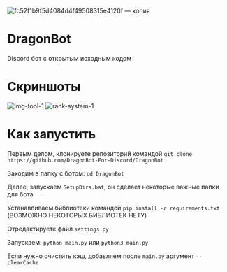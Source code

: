 ![fc52f1b9f5d4084d4f49508315e4120f — копия](https://user-images.githubusercontent.com/64083584/191896863-f2e92775-07a5-4be8-8594-6ce906c3a264.png)



# DragonBot
Discord бот с открытым исходным кодом

# Скриншоты
![img-tool-1](https://user-images.githubusercontent.com/64083584/191896455-ff10b50a-77eb-4202-8390-06f9cce89334.png)
![rank-system-1](https://user-images.githubusercontent.com/64083584/191896468-5d1c3e9f-89c3-4cdf-acfc-d19c1609c929.png)

# Как запустить
Первым делом, клонируете репозиторий командой ``git clone https://github.com/DragonBot-For-Discord/DragonBot``

Заходим в папку с ботом: ``cd DragonBot``

Далее, запускаем ``SetupDirs.bat``, он сделает некоторые важные папки для бота

Устанавливаем библиотеки командой ``pip install -r requirements.txt`` (ВОЗМОЖНО НЕКОТОРЫХ БИБЛИОТЕК НЕТУ)

Отредактируете файл ``settings.py``

Запускаем: ``python main.py`` или ``python3 main.py``

Если нужно очистить кэш, добавляем после ``main.py`` аргумент ``--clearCache``
